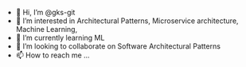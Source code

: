 - 👋 Hi, I’m @gks-git
- 👀 I’m interested in Architectural Patterns, Microservice architecture, Machine Learning, 
- 🌱 I’m currently learning ML
- 💞️ I’m looking to collaborate on Software Architectural Patterns
- 📫 How to reach me ...

<!---
gks-git/gks-git is a ✨ special ✨ repository because its `README.md` (this file) appears on your GitHub profile.
You can click the Preview link to take a look at your changes.
--->
